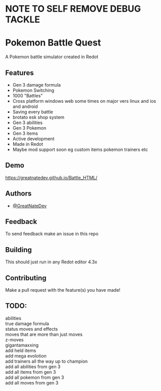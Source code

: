 # NOTE TO SELF REMOVE DEBUG TACKLE
# Pokemon Battle Quest
A Pokemon battle simulator created in Redot
## Features
- Gen 3 damage formula
- Pokemon Switching
- 1000 "Battles"
- Cross platform windows web some times on major vers linux and ios and android
- Saving every battle
- brotato esk shop system
- Gen 3 abilities
- Gen 3 Pokemon
- Gen 3 items
- Active development
- Made in Redot
- Maybe mod support soon eg custom items pokemon trainers etc
## Demo
https://greatnatedev.github.io/Battle_HTML/
## Authors
- [@GreatNateDev](https://www.github.com/GreatNateDev)
## Feedback
To send feedback make an issue in this repo
## Building
This should just run in any Redot editor 4.3x
## Contributing
Make a pull request with the feature(s) you have made!
## TODO:
abilities\
true damage formula\
status moves and effects\
moves that are more than just moves\
z-moves\
gigantamaxxing\
add held items\
add mega evolotion\
add trainers all the way up to champion\
add all abilities from gen 3\
add all items from gen 3\
add all pokemon from gen 3\
add all moves from gen 3
